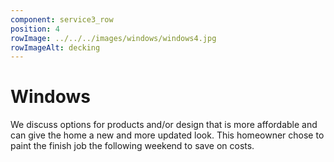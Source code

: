 ```yaml
---
component: service3_row
position: 4
rowImage: ../../../images/windows/windows4.jpg
rowImageAlt: decking
---
```

#  Windows

We discuss options for products and/or design that is more affordable and can give the home a new and more updated look. This homeowner chose to paint the finish job the following weekend to save on costs. 
